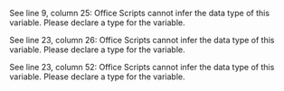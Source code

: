 See line 9, column 25: Office Scripts cannot infer the data type of this variable. Please declare a type for the variable.

See line 23, column 26: Office Scripts cannot infer the data type of this variable. Please declare a type for the variable.

See line 23, column 52: Office Scripts cannot infer the data type of this variable. Please declare a type for the variable.
